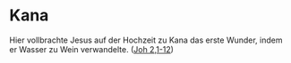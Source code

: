 # Kana
Hier vollbrachte Jesus auf der Hochzeit zu Kana das erste Wunder, indem er Wasser zu Wein verwandelte. ([Joh 2,1-12](https://www.bibleserver.com/LUT/Johannes2%2C1-12))